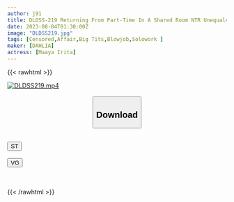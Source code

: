 ```yaml
---
author: j91
title: DLDSS-219 Returning From Part-Time In A Shared Room NTR Unequaled Sexual Intercourse With A Junior Who Listened To Her Husband’s Complaints Until Her Sexual Desire Was Eliminated Maaya Irita
date: 2023-08-04T01:30:00Z
image: "DLDSS219.jpg"
tags: [Censored,Affair,Big Tits,Blowjob,Solowork ]
maker: [DAHLIA]
actress: [Maaya Irita]
---
```



{{< rawhtml >}}

<div class="video" data-videoid="xrrQMjxP1YskOrG">
    <a href="javascript:;">
        <img src="https://my.j91.asia/posts/DLDSS219/DLDSS219.jpg" width="WIDTH" height="HEIGHT" alt="DLDSS219.mp4" loading="lazy">
    </a>
</div>

<script type="text/javascript" src="https://j91.asia/asset/on-demand-st.js"></script>

<br>
  <link rel="stylesheet" href="https://j91.asia/asset/bs5.css">
  
  <center>
  <button class="btn btn-primary" type="button" data-bs-toggle="collapse" data-bs-target=".multi-collapse" aria-expanded="false" aria-controls="multiCollapseExample1 multiCollapseExample2"><h2>Download</h2></button></center>
</p>
<div class="row">
  <div class="col">
    <div class="collapse multi-collapse" id="multiCollapseExample1">
      <div class="card card-body">
	      	      <br>
<div class="buttons">  
<a href="https://streamtape.to/v/xrrQMjxP1YskOrG"><button class="btn-hover color-3"><i class="fa fa-download"></i> ST</button></a></div>
    </div>
  </div>
</div>
  <div class="col">
    <div class="collapse multi-collapse" id="multiCollapseExample2">
      <div class="card card-body">
	      <br>
<div class="buttons">
    <a href="https://vgembed.com/v/Ro7kOVD1nWxZWBn"><button class="btn-hover color-9"><i class="fa fa-download"></i> VG</button></a></div>
<br><br>
      </div>
    </div>
  </div>
</div>

{{< /rawhtml >}}